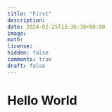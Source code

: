```yaml
---
title: "First"
description: 
date: 2024-02-25T13:36:38+08:00
image: 
math: 
license: 
hidden: false
comments: true
draft: false
---
```


# Hello World
